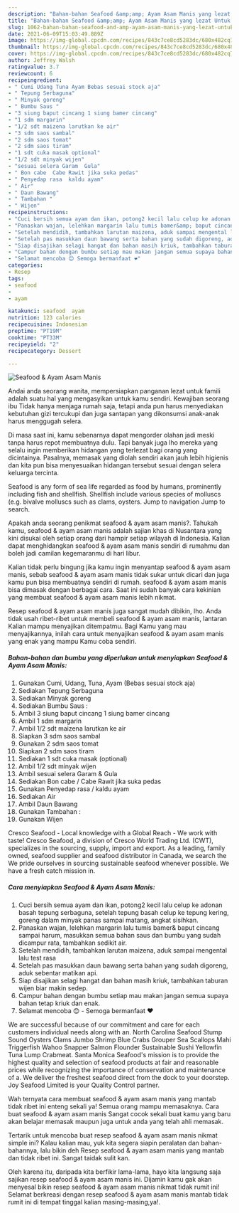 ```yaml
---
description: "Bahan-bahan Seafood &amp;amp; Ayam Asam Manis yang lezat Untuk Jualan"
title: "Bahan-bahan Seafood &amp;amp; Ayam Asam Manis yang lezat Untuk Jualan"
slug: 1062-bahan-bahan-seafood-and-amp-ayam-asam-manis-yang-lezat-untuk-jualan
date: 2021-06-09T15:03:49.889Z
image: https://img-global.cpcdn.com/recipes/843c7ce8cd5283dc/680x482cq70/seafood-ayam-asam-manis-foto-resep-utama.jpg
thumbnail: https://img-global.cpcdn.com/recipes/843c7ce8cd5283dc/680x482cq70/seafood-ayam-asam-manis-foto-resep-utama.jpg
cover: https://img-global.cpcdn.com/recipes/843c7ce8cd5283dc/680x482cq70/seafood-ayam-asam-manis-foto-resep-utama.jpg
author: Jeffrey Walsh
ratingvalue: 3.7
reviewcount: 6
recipeingredient:
- " Cumi Udang Tuna Ayam Bebas sesuai stock aja"
- " Tepung Serbaguna"
- " Minyak goreng"
- " Bumbu Saus "
- "3 siung baput cincang 1 siung bamer cincang"
- "1 sdm margarin"
- "1/2 sdt maizena larutkan ke air"
- "3 sdm saos sambal"
- "2 sdm saos tomat"
- "2 sdm saos tiram"
- "1 sdt cuka masak optional"
- "1/2 sdt minyak wijen"
- "sesuai selera Garam  Gula"
- " Bon cabe  Cabe Rawit jika suka pedas"
- " Penyedap rasa  kaldu ayam"
- " Air"
- " Daun Bawang"
- " Tambahan "
- " Wijen"
recipeinstructions:
- "Cuci bersih semua ayam dan ikan, potong2 kecil lalu celup ke adonan basah tepung serbaguna, setelah tepung basah celup ke tepung kering, goreng dalam minyak panas sampai matang, angkat sisihkan."
- "Panaskan wajan, lelehkan margarin lalu tumis bamer&amp; baput cincang sampai harum, masukkan semua bahan saus dan bumbu yang sudah dicampur rata, tambahkan sedikit air."
- "Setelah mendidih, tambahkan larutan maizena, aduk sampai mengental lalu test rasa"
- "Setelah pas masukkan daun bawang serta bahan yang sudah digoreng, aduk sebentar matikan api."
- "Siap disajikan selagi hangat dan bahan masih kriuk, tambahkan taburan wijen biar makin sedep."
- "Campur bahan dengan bumbu setiap mau makan jangan semua supaya bahan tetap kriuk dan enak."
- "Selamat mencoba 😊 Semoga bermanfaat ❤️"
categories:
- Resep
tags:
- seafood
- 
- ayam

katakunci: seafood  ayam 
nutrition: 123 calories
recipecuisine: Indonesian
preptime: "PT19M"
cooktime: "PT33M"
recipeyield: "2"
recipecategory: Dessert

---
```



![Seafood &amp; Ayam Asam Manis](https://img-global.cpcdn.com/recipes/843c7ce8cd5283dc/680x482cq70/seafood-ayam-asam-manis-foto-resep-utama.jpg)

Andai anda seorang wanita, mempersiapkan panganan lezat untuk famili adalah suatu hal yang mengasyikan untuk kamu sendiri. Kewajiban seorang ibu Tidak hanya menjaga rumah saja, tetapi anda pun harus menyediakan kebutuhan gizi tercukupi dan juga santapan yang dikonsumsi anak-anak harus menggugah selera.

Di masa  saat ini, kamu sebenarnya dapat mengorder olahan jadi meski tanpa harus repot membuatnya dulu. Tapi banyak juga lho mereka yang selalu ingin memberikan hidangan yang terlezat bagi orang yang dicintainya. Pasalnya, memasak yang diolah sendiri akan jauh lebih higienis dan kita pun bisa menyesuaikan hidangan tersebut sesuai dengan selera keluarga tercinta. 

Seafood is any form of sea life regarded as food by humans, prominently including fish and shellfish. Shellfish include various species of molluscs (e.g. bivalve molluscs such as clams, oysters. Jump to navigation Jump to search.

Apakah anda seorang penikmat seafood &amp; ayam asam manis?. Tahukah kamu, seafood &amp; ayam asam manis adalah sajian khas di Nusantara yang kini disukai oleh setiap orang dari hampir setiap wilayah di Indonesia. Kalian dapat menghidangkan seafood &amp; ayam asam manis sendiri di rumahmu dan boleh jadi camilan kegemaranmu di hari libur.

Kalian tidak perlu bingung jika kamu ingin menyantap seafood &amp; ayam asam manis, sebab seafood &amp; ayam asam manis tidak sukar untuk dicari dan juga kamu pun bisa membuatnya sendiri di rumah. seafood &amp; ayam asam manis bisa dimasak dengan berbagai cara. Saat ini sudah banyak cara kekinian yang membuat seafood &amp; ayam asam manis lebih nikmat.

Resep seafood &amp; ayam asam manis juga sangat mudah dibikin, lho. Anda tidak usah ribet-ribet untuk membeli seafood &amp; ayam asam manis, lantaran Kalian mampu menyajikan ditempatmu. Bagi Kamu yang mau menyajikannya, inilah cara untuk menyajikan seafood &amp; ayam asam manis yang enak yang mampu Kamu coba sendiri.

<!--inarticleads1-->

##### Bahan-bahan dan bumbu yang diperlukan untuk menyiapkan Seafood &amp; Ayam Asam Manis:

1. Gunakan  Cumi, Udang, Tuna, Ayam (Bebas sesuai stock aja)
1. Sediakan  Tepung Serbaguna
1. Sediakan  Minyak goreng
1. Sediakan  Bumbu Saus :
1. Ambil 3 siung baput cincang 1 siung bamer cincang
1. Ambil 1 sdm margarin
1. Ambil 1/2 sdt maizena larutkan ke air
1. Siapkan 3 sdm saos sambal
1. Gunakan 2 sdm saos tomat
1. Siapkan 2 sdm saos tiram
1. Sediakan 1 sdt cuka masak (optional)
1. Ambil 1/2 sdt minyak wijen
1. Ambil sesuai selera Garam &amp; Gula
1. Sediakan  Bon cabe / Cabe Rawit jika suka pedas
1. Gunakan  Penyedap rasa / kaldu ayam
1. Sediakan  Air
1. Ambil  Daun Bawang
1. Gunakan  Tambahan :
1. Gunakan  Wijen


Cresco Seafood - Local knowledge with a Global Reach - We work with taste! Cresco Seafood, a division of Cresco World Trading Ltd. (CWT), specializes in the sourcing, supply, import and export. As a leading, family owned, seafood supplier and seafood distributor in Canada, we search the We pride ourselves in sourcing sustainable seafood whenever possible. We have a fresh catch mission in. 

<!--inarticleads2-->

##### Cara menyiapkan Seafood &amp; Ayam Asam Manis:

1. Cuci bersih semua ayam dan ikan, potong2 kecil lalu celup ke adonan basah tepung serbaguna, setelah tepung basah celup ke tepung kering, goreng dalam minyak panas sampai matang, angkat sisihkan.
1. Panaskan wajan, lelehkan margarin lalu tumis bamer&amp; baput cincang sampai harum, masukkan semua bahan saus dan bumbu yang sudah dicampur rata, tambahkan sedikit air.
1. Setelah mendidih, tambahkan larutan maizena, aduk sampai mengental lalu test rasa
1. Setelah pas masukkan daun bawang serta bahan yang sudah digoreng, aduk sebentar matikan api.
1. Siap disajikan selagi hangat dan bahan masih kriuk, tambahkan taburan wijen biar makin sedep.
1. Campur bahan dengan bumbu setiap mau makan jangan semua supaya bahan tetap kriuk dan enak.
1. Selamat mencoba 😊 - Semoga bermanfaat ❤️


We are successful because of our commitment and care for each customers individual needs along with an. North Carolina Seafood Stump Sound Oysters Clams Jumbo Shrimp Blue Crabs Grouper Sea Scallops Mahi Triggerfish Wahoo Snapper Salmon Flounder Sustainable Sushi Yellowfin Tuna Lump Crabmeat. Santa Monica Seafood&#39;s mission is to provide the highest quality and selection of seafood products at fair and reasonable prices while recognizing the importance of conservation and maintenance of a. We deliver the freshest seafood direct from the dock to your doorstep. Joy Seafood Limited is your Quality Control partner. 

Wah ternyata cara membuat seafood &amp; ayam asam manis yang mantab tidak ribet ini enteng sekali ya! Semua orang mampu memasaknya. Cara buat seafood &amp; ayam asam manis Sangat cocok sekali buat kamu yang baru akan belajar memasak maupun juga untuk anda yang telah ahli memasak.

Tertarik untuk mencoba buat resep seafood &amp; ayam asam manis nikmat simple ini? Kalau kalian mau, yuk kita segera siapin peralatan dan bahan-bahannya, lalu bikin deh Resep seafood &amp; ayam asam manis yang mantab dan tidak ribet ini. Sangat taidak sulit kan. 

Oleh karena itu, daripada kita berfikir lama-lama, hayo kita langsung saja sajikan resep seafood &amp; ayam asam manis ini. Dijamin kamu gak akan menyesal bikin resep seafood &amp; ayam asam manis nikmat tidak rumit ini! Selamat berkreasi dengan resep seafood &amp; ayam asam manis mantab tidak rumit ini di tempat tinggal kalian masing-masing,ya!.

